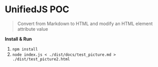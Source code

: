 # UnifiedJS POC
> Convert from Markdown to HTML and modify an HTML element attribute value

**Install & Run**

1. `npm install`
1. `node index.js < ./dist/docs/test_picture.md > ./dist/test_picture2.html`
